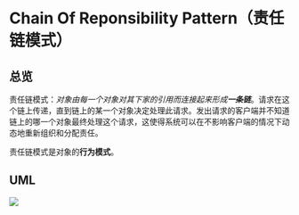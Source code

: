 # Chain Of Reponsibility Pattern（责任链模式）

## 总览

责任链模式：*对象由每一个对象对其下家的引用而连接起来形成**一条链***</u>。请求在这个链上传递，直到链上的某一个对象决定处理此请求。发出请求的客户端并不知道链上的哪一个对象最终处理这个请求，这使得系统可以在不影响客户端的情况下动态地重新组织和分配责任。

责任链模式是对象的**行为模式**。

## UML

<img src="https://yuml.me/diagram/nofunky/class/[Handler%7Csuccessor:%20Handler%7C+setSuccessor():%20void;+handle():%20void;],[ConcreteHandlerA%7C%7C+handle():%20void],[ConcreteHandlerB%7C%7C+handle():%20void],[Client%7C%7C],[Handler]%5E-[ConcreteHandlerA],[Handler]%5E-[ConcreteHandlerB],[Handler]%3C%3E-%3E[Handler],[Client]-.-%3E[Handler]">

